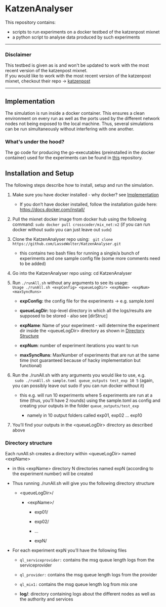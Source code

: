 # KatzenAnalyser

This repository contains:
- scripts to run experiments on a docker testbed of the katzenpost mixnet 
- a python script to analyse data produced by such experiments

---
### Disclaimer
This testbed is given as is and won't be updated to work with the most recent version of the katzenpost mixnet.  
If you would like to work with the most recent version of the katzenpost mixnet, checkout their repo -> [katzenpost](https://github.com/katzenpost)

---

Implementation
--------------

The simulation is run inside a docker container. This ensures a clean environment on every run as well as the ports used by the different network nodes not being exposed to the local machine. Thus, several simulations can be run simultaneously without interfering with one another.  
### What's under the hood?
The go code for producing the go-executables (preinstalled in the docker container) used for the experiments can be found in [this](https://github.com/LasseWolter/katzenpost_exp_env) repository.

Installation and Setup
----------------------

The following steps describe how to install, setup and run the simulation.

1.  Make sure you have docker installed - why docker? see [Implementation](#implementation)

    -   If you don’t have docker installed, follow the installation guide here: <https://docs.docker.com/install/>

2.  Pull the mixnet docker image from docker hub using the following command:
    `sudo docker pull crosscoder/mix_net:v2` (if you can run docker without sudo you can just leave out `sudo`)

3.  Clone the KatzenAnalyser repo using:
    ` git clone https://github.com/LasseWolter/KatzenAnalyser.git`

    -   this contains two bash files for running a single/a bunch of experiments and one sample config file (some more comments need to be added)

4.  Go into the KatzenAnalyser repo using: cd KatzenAnalyser

5.  Run `./runAll.sh` without any arguments to see its usage:  
    `Usage ./runAll.sh <expConfig> <queueLogDir> <expName> <expNum> <maxSyncRuns>`

    -   **expConfig:** the config file for the experiments -&gt; e.g. sample.toml

    -   **queueLogDir:** top-level directory in which all the logs/results are supposed to be stored - also see \[dirStruc\]

    -   **expName**: Name of your experiment - will determine the experiment dir inside the &lt;queueLogDir&gt; directory as shown in [Directory Structure](#directory-structure)

    -   **expNum**: number of experiment iterations you want to run

    -   **maxSyncRuns**: MaxNumber of experiments that are run at the same time (not guaranteed because of hacky implementation but functional)

6.  Run the ./runAll.sh with any arguments you would like to use, e.g.  
    ` sudo ./runAll.sh sample.toml queue_outputs test_exp 10 5` (again, you can possibly leave out sudo if you can run docker without it)

    -   this e.g. will run 10 experiments where 5 experiments are run at a time (thus, you’ll have 2 rounds) using the sample.toml as config and creating your outputs in the folder `queue_outputs/test_exp`

        -   namely in 10 output folders called exp01, exp02 ... exp10

7.  You’ll find your outputs in the &lt;queueLogDir&gt; directory as described above

### Directory structure

Each runAll.sh creates a directory within &lt;queueLogDir&gt; named &lt;expName&gt;

-   in this &lt;expName&gt; directory N directories named expN (according to the experiment number) will be created

-   Thus running ./runAll.sh will give you the following directory structure

    -   &lt;queueLogDir&gt;/

        -   &lt;expName&gt;/

            -   exp01/

            -   exp02/

            -   ...

            -   expN/

-   For each experiment expN you’ll have the following files

    -   `ql_serviceprovider:` contains the msg queue length logs from the serviceprovider

    -   `ql_provider:` contains the msg queue length logs from the provider

    -   `ql_mix1:` contains the msg queue length log from mix one

    -   **log/**: directory containing logs about the different nodes as well as the authority and services
